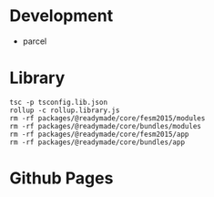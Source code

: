 # Development


- parcel 



# Library


```
tsc -p tsconfig.lib.json
rollup -c rollup.library.js
rm -rf packages/@readymade/core/fesm2015/modules
rm -rf packages/@readymade/core/bundles/modules
rm -rf packages/@readymade/core/fesm2015/app
rm -rf packages/@readymade/core/bundles/app
```



# Github Pages

